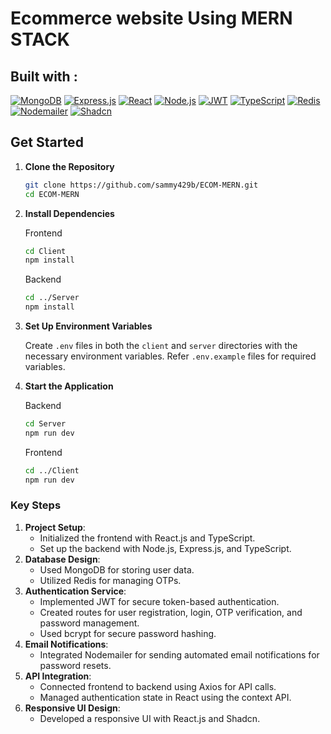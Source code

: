 # Ecommerce website Using MERN STACK

<!-- ## Why Did I Build This? -->

<!-- The User Authentication System was built to provide a secure and scalable way to manage user access and authentication in web applications. In modern web development, protecting user data and ensuring secure login processes are crucial. This project aims to demonstrate a robust authentication mechanism using best practices. -->


## Built with :
 [![MongoDB][MongoDB]][MongoDB-url]
 [![Express.js][Express.js]][Express-url]
 [![React][React.js]][React-url]
 [![Node.js][Node.js]][Node-url]
 [![JWT][JWT]][JWT-url]
 [![TypeScript][TypeScript]][TypeScript-url]
 [![Redis][Redis]][Redis-url]
 [![Nodemailer][Nodemailer]][Nodemailer-url]
 [![Shadcn][Shadcn]][Shadcn-url]


## Get Started


1.  **Clone the Repository**

    ```bash
    git clone https://github.com/sammy429b/ECOM-MERN.git
    cd ECOM-MERN
    ```


2.  **Install Dependencies**

    Frontend

    ```bash
    cd Client
    npm install
    ```

    Backend

    ```bash
    cd ../Server
    npm install
    ```

3.  **Set Up Environment Variables**

    Create `.env` files in both the `client` and `server` directories with the necessary environment variables. Refer `.env.example` files for required variables.    

4. **Start the Application**

   Backend

   ```bash
   cd Server
   npm run dev
   ```

   Frontend

   ```bash
   cd ../Client
   npm run dev
   ```



<!-- ## How I Did It? -->

### Key Steps

1. **Project Setup**:
   - Initialized the frontend with React.js and TypeScript.
   - Set up the backend with Node.js, Express.js, and TypeScript.
2. **Database Design**:
   - Used MongoDB for storing user data.
   - Utilized Redis for managing OTPs.
3. **Authentication Service**:
   - Implemented JWT for secure token-based authentication.
   - Created routes for user registration, login, OTP verification, and password management.
   - Used bcrypt for secure password hashing.
4. **Email Notifications**:
   - Integrated Nodemailer for sending automated email notifications for password resets.
5. **API Integration**:
   - Connected frontend to backend using Axios for API calls.
   - Managed authentication state in React using the context API.
6. **Responsive UI Design**:
   - Developed a responsive UI with React.js and Shadcn.




[React.js]: https://img.shields.io/badge/React.js-20232A?style=for-the-badge&logo=react&logoColor=61DAFB
[React-url]: https://reactjs.org/
[Shadcn]: https://img.shields.io/badge/Shadcn-000000?style=for-the-badge&logo=shadcn&logoColor=white
[Shadcn-url]: https://shadcn.dev/
[TypeScript]: https://img.shields.io/badge/TypeScript-007ACC?style=for-the-badge&logo=typescript&logoColor=white
[TypeScript-url]: https://www.typescriptlang.org/
[Node.js]: https://img.shields.io/badge/Node.js-339933?style=for-the-badge&logo=nodedotjs&logoColor=white
[Node-url]: https://nodejs.org/
[Express.js]: https://img.shields.io/badge/Express.js-000000?style=for-the-badge&logo=express&logoColor=white
[Express-url]: https://expressjs.com/
[MongoDB]: https://img.shields.io/badge/MongoDB-47A248?style=for-the-badge&logo=mongodb&logoColor=white
[MongoDB-url]: https://www.mongodb.com/
[Redis]: https://img.shields.io/badge/Redis-DC382D?style=for-the-badge&logo=redis&logoColor=white
[Redis-url]: https://redis.io/
[JWT]: https://img.shields.io/badge/JWT-000000?style=for-the-badge&logo=jsonwebtokens&logoColor=white
[JWT-url]: https://jwt.io/
[Nodemailer]: https://img.shields.io/badge/Nodemailer-339933?style=for-the-badge&logo=nodemailer&logoColor=white
[Nodemailer-url]: https://nodemailer.com/